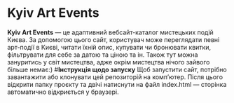 ﻿# **Kyiv Art Events**
 **Kyiv Art Events** — це адаптивний вебсайт-каталог мистецьких подій Києва.
 За допомогою цього сайт, користувач може переглядати певні арт-події в Києві, читати їхній опис, купувати чи бронювати квитки, фільтрувати для себе за датою та ціною та ін.
 Також тут можна зануритись у світ мистецтва, адже окрім мистецтва нічого зайвого більше немає:)
 #**Інструкція щодо запуску**
Щоб запустити сайт, потрібно завантажити або клонувати цей репозиторій на комп’ютер.
Після цього відкрити папку проєкту та двічі натиснути на файл index.html — сторінка автоматично відкриється у браузері.
 







